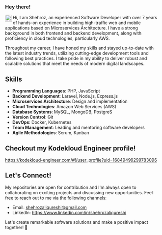 ### Hey there!

<a href="https://www.linkedin.com/in/abhisheknaiidu/">
  <img align="left" alt="Abhishek's LinkedIN" width="22px" src="https://raw.githubusercontent.com/peterthehan/peterthehan/master/assets/linkedin.svg" />
</a>

Hi, I am Shehroz, an experienced Software Developer with over 7 years of hands-on experience in building high-traffic web and mobile applications based on Microservices Architecture. I have a strong background in both frontend and backend development, along with proficiency in cloud technologies, particularly AWS. 

Throughout my career, I have honed my skills and stayed up-to-date with the latest industry trends, utilizing cutting-edge development tools and following best practices. I take pride in my ability to deliver robust and scalable solutions that meet the needs of modern digital landscapes.

## Skills

- **Programming Languages**: PHP, JavaScript
- **Backend Development**: Laravel, Node.js, Express.js
- **Microservices Architecture**: Design and implementation
- **Cloud Technologies**: Amazon Web Services (AWS)
- **Database Systems**: MySQL, MongoDB, PostgreS
- **Version Control**: Git
- **DevOps**: Docker, Kubernetes
- **Team Management**: Leading and mentoring software developers
- **Agile Methodologies**: Scrum, Kanban

## Checkout my Kodekloud Engineer profile!

https://kodekloud-engineer.com/#!/user_profile?uid=16849499299783096

## Let's Connect!

My repositories are open for contribution and I'm always open to collaborating on exciting projects and discussing new opportunities. Feel free to reach out to me via the following channels:

- Email: shehrozaliqureshi@gmail.com
- LinkedIn: https://www.linkedin.com/in/shehrozaliqureshi

Let's create remarkable software solutions and make a positive impact together! 🌟
